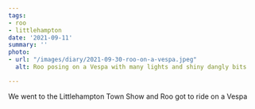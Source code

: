```yaml
---
tags:
- roo
- littlehampton
date: '2021-09-11'
summary: ''
photo:
- url: "/images/diary/2021-09-30-roo-on-a-vespa.jpeg"
  alt: Roo posing on a Vespa with many lights and shiny dangly bits

---
```

We went to the Littlehampton Town Show and Roo got to ride on a Vespa